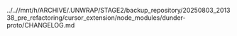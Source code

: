 ../..//mnt/h/ARCHIVE/.UNWRAP/STAGE2/backup_repository/20250803_201338_pre_refactoring/cursor_extension/node_modules/dunder-proto/CHANGELOG.md